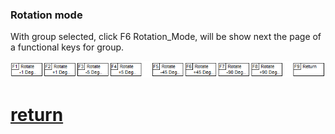 ### Rotation mode

With group selected, click F6 Rotation_Mode, will be show next the page of a functional keys for group.
 
 ![](/pictures/rotate_mode.png)
 
# [return](How_to.md)
